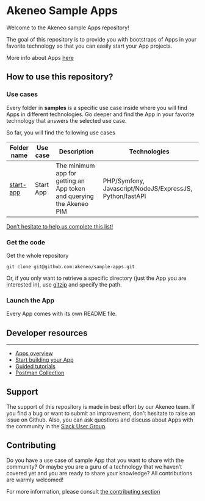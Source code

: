 # Akeneo Sample Apps
Welcome to the Akeneo sample Apps repository!

The goal of this repository is to provide you with bootstraps of Apps in your favorite technology so that you can easily start your App projects.

More info about Apps [here](https://api.akeneo.com/apps/overview.html)

## How to use this repository?

### Use cases
Every folder in **samples** is a specific use case inside where you will find Apps in different technologies.
Go deeper and find the App in your favorite technology that answers the selected use case.

So far, you will find the following use cases

| Folder name | Use case                            | Description                                                          | Technologies                                             |
|-------------|-------------------------------------|----------------------------------------------------------------------|----------------------------------------------------------|
| [start-app](https://github.com/akeneo/sample-apps/tree/main/samples/start-app) | Start App | The minimum app for getting an App token and querying the Akeneo PIM | PHP/Symfony, Javascript/NodeJS/ExpressJS, Python/fastAPI |

[Don’t hesitate to help us complete this list!](https://github.com/akeneo/sample-apps/blob/main/CONTRIBUTING.md)

### Get the code
Get the whole repository
```
git clone git@github.com:akeneo/sample-apps.git
```
Or, if you only want to retrieve a specific directory (just the App you are interested in), use [gitzip](https://kinolien.github.io/gitzip/) and specify the path.

### Launch the App
Every App comes with its own README file.

## Developer resources
---
- [Apps overview](https://api.akeneo.com/apps/overview.html)
- [Start building your App](https://api.akeneo.com/apps/homepage.html)
- [Guided tutorials](https://api.akeneo.com/tutorials/homepage.html)
- [Postman Collection](https://api.akeneo.com/apps/app-developer-tools.html)

## Support
The support of this repository is made in best effort by our Akeneo team.
If you find a bug or want to submit an improvement, don't hesitate to raise an issue on Github. Also, you can ask questions and discuss about Apps with the community in the [Slack User Group](https://akeneopim-ug.slack.com/messages/web-api/).

## Contributing
Do you have a use case of sample App that you want to share with the community? Or maybe you are a guru of a technology that we haven’t covered yet and you are ready to share your knowledge? All contributions are warmly welcomed!

For more information, please consult [the contributing section](CONTRIBUTING.md)
